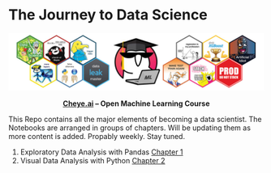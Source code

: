 # The Journey to Data Science
<div align="center">

![ODS Stickers](https://github.com/B-Cheye/The-Journey-to-DS/blob/master/figures/ods_stickers.jpg)

**[Cheye.ai](https://github.com/B-Cheye) – Open Machine Learning Course**
</div>

This Repo contains all the major elements of becoming a data scientist. The Notebooks are arranged in groups of chapters. Will be updating them as more content is added. Propably weekly.
Stay tuned.

1. Exploratory Data Analysis with Pandas [Chapter 1](https://github.com/B-Cheye/The-Journey-to-DS/tree/master/Chapter%201%20-%20Exploratory%20Data%20Analysis)
2. Visual Data Analysis with Python [Chapter 2](https://github.com/B-Cheye/The-Journey-to-DS/tree/master/Chapter%202%20-%20Visual%20Data%20Analysis)